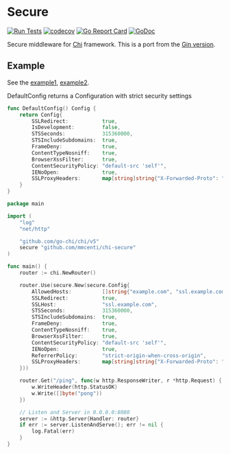 # Secure

[![Run Tests](https://github.com/gin-contrib/secure/actions/workflows/go.yml/badge.svg?branch=master)](https://github.com/gin-contrib/secure/actions/workflows/go.yml)
[![codecov](https://codecov.io/gh/gin-contrib/secure/branch/master/graph/badge.svg)](https://codecov.io/gh/gin-contrib/secure)
[![Go Report Card](https://goreportcard.com/badge/github.com/gin-contrib/secure)](https://goreportcard.com/report/github.com/gin-contrib/secure)
[![GoDoc](https://godoc.org/github.com/gin-contrib/secure?status.svg)](https://godoc.org/github.com/gin-contrib/secure)

Secure middleware for [Chi](https://github.com/go-chi/chi) framework. This is a port from the [Gin version](https://github.com/gin-contrib/secure).

## Example

See the [example1](example/code1/example.go), [example2](example/code2/example.go).

DefaultConfig returns a Configuration with strict security settings

[embedmd]:# (secure.go go /func DefaultConfig/ /^}$/)
```go
func DefaultConfig() Config {
	return Config{
		SSLRedirect:           true,
		IsDevelopment:         false,
		STSSeconds:            315360000,
		STSIncludeSubdomains:  true,
		FrameDeny:             true,
		ContentTypeNosniff:    true,
		BrowserXssFilter:      true,
		ContentSecurityPolicy: "default-src 'self'",
		IENoOpen:              true,
		SSLProxyHeaders:       map[string]string{"X-Forwarded-Proto": "https"},
	}
}
```

[embedmd]:# (example/code1/example.go go)
```go
package main

import (
	"log"
	"net/http"

	"github.com/go-chi/chi/v5"
	secure "github.com/mmcenti/chi-secure"
)

func main() {
	router := chi.NewRouter()

	router.Use(secure.New(secure.Config{
		AllowedHosts:          []string{"example.com", "ssl.example.com"},
		SSLRedirect:           true,
		SSLHost:               "ssl.example.com",
		STSSeconds:            315360000,
		STSIncludeSubdomains:  true,
		FrameDeny:             true,
		ContentTypeNosniff:    true,
		BrowserXssFilter:      true,
		ContentSecurityPolicy: "default-src 'self'",
		IENoOpen:              true,
		ReferrerPolicy:        "strict-origin-when-cross-origin",
		SSLProxyHeaders:       map[string]string{"X-Forwarded-Proto": "https"},
	}))

	router.Get("/ping", func(w http.ResponseWriter, r *http.Request) {
		w.WriteHeader(http.StatusOK)
		w.Write([]byte("pong"))
	})

	// Listen and Server in 0.0.0.0:8080
	server := &http.Server{Handler: router}
	if err := server.ListenAndServe(); err != nil {
		log.Fatal(err)
	}
}

```
